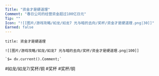 ```yaml
---
Title: "资金才是硬道理"
Comment: "春日公司的经营资金超过100亿日元"
Tip: ""
Icon: "![[图片/游戏攻略/如龙/如龙7 光与暗的去向/奖杯/资金才是硬道理.png|30]]"
Earned: false
---
```

```ad-common-bronze-trophy
title: 资金才是硬道理

![[图片/游戏攻略/如龙/如龙7 光与暗的去向/奖杯/资金才是硬道理.png|100]]

`$= dv.current().Comment;`

```

#如龙/如龙7/奖杯/铜 #奖杯 #奖杯/铜
